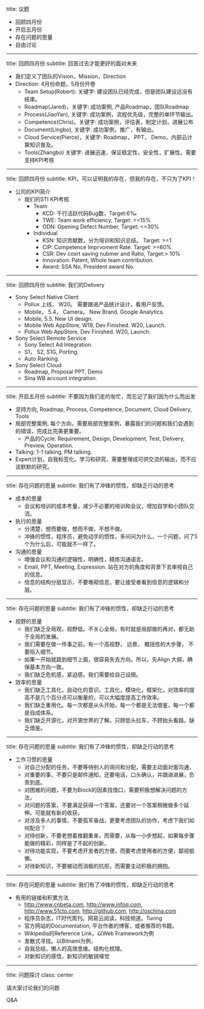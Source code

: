 title: 议题


- 回顾四月份
- 开启五月份
- 存在问题的思量
- 自由讨论

---

title: 回顾四月份
subtitle: 回首过去才能更好的面对未来

* 我们定义了团队的Vision，Mission，Direction
* Direction: 4月份命题，5月份开卷
	* Team Setup(Robert): 关键字: 建设团队已经完成，但是团队建设远没有结束。
	* Roadmap(Jared)，关键字: 成功案例, 产品Roadmap，团队Roadmap
	* Process(JiaoYan), 关键字: 成功案例，流程优先级，完整的单环节输出。
	* Competence(Chris)。关键字: 成功案例，评估表，制定计划，进展公布
	* Document(Lingbo), 关键字: 成功案例，推广，有输出。
	* Cloud Service(Pierce)，关键字: Roadmap， PPT， Demo，内部云计算知识普及。
	* Tools(Zhangbo) 关键字: 进展迅速，保证稳定性，安全性，扩展性。需要支持KPI考核


---

title: 回顾四月份
subtitle: KPI，可以证明我的存在，但我的存在，不只为了KPI！

* 公司的KPI简介
	* 我们的STI KPI考核
		* Team
			* KCD: 千行活跃代码Bug数，Target:6‰
			* TWE: Team work efficiency, Target: >=15%
			* ODN: Opening Defect Number, Target: <=30%
		* Individual
			* KSN: 知识贡献数，分为培训和知识总结。 Target: >=1
			* CIP: Competence Imprvoment Rate. Target: >=60%
			* CSR: Dev cosrt saving nubmer and Ratio, Target:> 10%
			* Innovation: Patent, Whole team contribution.
			* Award: SSA No, President award No.

---

title: 回顾四月份
subtitle: 我们的Delivery

* Sony Select Native Client
	* Pollux 上线， W20。 需要跟进产品统计设计，看用户反馈。
	* Mobile， 5.4， Camera， New Brand. Google Analytics.
	* Mobile, 5.5. New UI design.
	* Mobile Web AppStore, W19, Dev Finished. W20, Launch.
    * Pollux Web AppStore, Dev Finished. W20, Launch.
* Sony Select Remote Service	
	* Sony Select Ad Integration.
    * S1， S2, S1G, Porting.
	* Auto Ranking.
* Sony Select Cloud
	* Roadmap, Proposal PPT, Demo
    * Sina WB account integration.

---

title: 开启五月份
subtitle: 不要因为我们走的匆忙，而忘记了我们因为什么而出发

* 坚持方向, Roadmap, Process, Competence, Document, Cloud Delivery, Tools
* 局部完整案例, 每个方向，需要局部完整案例，暴露我们的问题和我们会遇到的错误，完成比完美更重要。
	* 产品的Cycle: Requirement, Design, Development, Test, Delivery, Preview, Operation.
* Talking:  1-1 talking, PM talking.
* Expert计划，自我标签化。学习和研究，需要整理成可供交流的输出，而不应该默默的研究。




---

title: 存在问题的思量
subtitle: 我们有了冲锋的惯性，却缺乏行动的思考

* 成本的思量
	* 会议和培训的成本考量，减少不必要的培训和会议，增加自学和小团队交流。
* 执行的思量
	* 分清楚，想而要做，想而不做，不想不做。
	* 冲锋的惯性，程序员，避免动手的惯性，多问问为什么，一个问题，问了5个为什么后，可能就不一样了。
* 沟通的思量
	* 增强会议和沟通的逻辑性，明确性，精炼沟通语言。
	* Email, PPT, Meeting, Expression. 站在对方的角度和背景下去审视自己的信息。
	* 信息的结构分层显示，不要堆砌信息，要让接受者看到信息的逻辑和分层。


---

title: 存在问题的思量
subtitle: 我们有了冲锋的惯性，却缺乏行动的思考

* 视野的思量
	* 我们缺乏全局观，视野低。不关心全局，有时就是局部做的再对，都无助于全局的发展。
	* 我们需要在做一件事之前，有一个高视野， 远景， 概括性的大步骤， 不要陷入细节。
	* 如果一开始就跳到细节上面，很容易失去方向。所以，先Align 大纲，确保基本方向一致。
	* 我们缺乏危机感，紧迫感。我们需要给自己设限。
* 效率的思量
	* 我们缺乏工具化，自动化的意识。工具化，模块化，框架化，对效率的提高不是几个百分点可以衡量的，可以大幅度提高工作效率。
	* 我们缺乏重用化。每一次都是从头开始，每一个都是无法借鉴，每一个都是自成体系。
	* 我们缺乏开源化，对开源世界的了解。只顾低头拉车，不顾抬头看路。缺乏借鉴。
	
---

title: 存在问题的思量
subtitle: 我们有了冲锋的惯性，却缺乏行动的思考

* 工作习惯的思量
	* 对自己分配的任务，不要等待别人的询问和分配，需要主动面对面沟通，
	* 对重要的事，不要只是邮件通知，还要电话，口头确认，并跟进进展，负责到底。
	* 对困难的问题，不要为Block的因素找借口，需要积极想解决问题的方法，
	* 对问题的答案，不要满足获得一个答案，还要对一个答案稍微做多个延伸。可能就有新的收获。
	* 对涉及多人的事情，不要孤军奋战，更要考虑团队的协作，考虑下我们如何配合？
	* 对待创新，不要老想着推翻重来，而需要，从每一小步想起，如果每步骤能做的精彩，同样是了不起的创新。
	* 对待功能实现，不要考虑开发者的方便，而要考虑使用者的方便，鄙视偷懒。
	* 对待新知识，不要被动而消极的抗拒，而需要主动积极的拥抱。



---

title: 存在问题的思量
subtitle: 我们有了冲锋的惯性，却缺乏行动的思考


* 有用的链接和积累方法
	* http://www.cnbeta.com,  http://www.infoq.com, http://www.51cto.com, http://github.com, http://oschina.com
	* 程序员杂志，IT时代周刊。网易云阅读，科技频道。Turing
	* 官方网站的Documentation, 平台作者的博客，或者推荐的书籍。
	* Wikipedia的Reference Link，以Web Framework为例
	* 发散式寻找。以Bitnami为例，
	* 自我总结，懒人的高效思维。结构化梳理。
	* 对新知识的感悟，新知识的敏锐嗅觉




---

title: 问题探讨
class: center

请大家讨论我们的问题

Q&A
